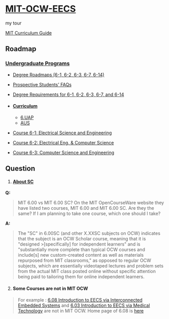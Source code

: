 # [MIT-OCW-EECS](https://ocw.mit.edu/courses/electrical-engineering-and-computer-science/)
my tour

[MIT Curriculum Guide](https://ocw.mit.edu/courses/mit-curriculum-guide/)


## Roadmap

### [Undergraduate Programs](https://www.eecs.mit.edu/academics-admissions/undergraduate-programs)
- [Degree Roadmaps (6-1, 6-2, 6-3, 6-7, 6-14)](https://www.eecs.mit.edu/docs/ug/freshman_roadmaps.pdf)
- [Prospective Students' FAQs](https://www.eecs.mit.edu/academics-admissions/undergraduate-programs/prospective-students-faqs#whatis)
- [Degree Requirements for 6-1, 6-2, 6-3, 6-7, and 6-14](https://www.eecs.mit.edu/curriculum2017) 

- #### [Curriculum](https://www.eecs.mit.edu/academics-admissions/undergraduate-programs/curriculum)
  - [6.UAP](https://help.github.com/articles/basic-writing-and-formatting-syntax)
  - [AUS](https://www.eecs.mit.edu/academics-admissions/undergraduate-programs/curriculum/advanced-undergraduate-subjects)

- [Course 6-1: Electrical Science and Engineering](https://www.eecs.mit.edu/academics-admissions/undergraduate-programs/course-6-1-electrical-science-and-engineering)

- [Course 6-2: Electrical Eng. & Computer Science ](https://www.eecs.mit.edu/academics-admissions/undergraduate-programs/course-6-2-electrical-eng-computer-science)
- [Course 6-3: Computer Science and Engineering ](https://www.eecs.mit.edu/academics-admissions/undergraduate-programs/course-6-3-computer-science-and-engineering)    
 
 
 
## Question
1. #### [About **SC**](https://www.quora.com/MIT-6-00-vs-MIT-6-00-SC-On-the-MIT-OpenCourseWare-website-they-have-listed-two-courses-MIT-6-00-and-MIT-6-00-SC-Are-they-the-same-If-I-am-planning-to-take-one-course-which-one-should-I-take)
**Q:**  
> MIT 6.00 vs MIT 6.00 SC? On the MIT OpenCourseWare website they have listed two courses, MIT 6.00 and MIT 6.00 SC. Are they the same? If I am planning to take one course, which one should I take?  

**A:**  
> The \"SC\" in 6.00SC \(and other X.XXSC subjects on OCW\) indicates that the subject is an OCW Scholar course, meaning that it is "designed >\[specifically\] for independent learners" and is "substantially more complete than typical OCW courses and include\[s\] new custom-created content as well as materials repurposed from MIT classrooms," as opposed to regular OCW subjects, which are essentially videotaped lectures and problem sets from the actual MIT class posted online without specific attention being paid to tailoring them for online independent learners.

2. #### Some Courses are not in MIT OCW
> For example : [6.08 Introduction to EECS via Interconnected Embedded Systems](http://textbooksearch.mit.edu/overview/6.08) and [6.03 Introduction to EECS via Medical Technology](http://textbooksearch.mit.edu/overview/6.03) are not in MIT OCW. Home page of 6.08 is [here](https://iesc-s2.mit.edu/608/spring18)

